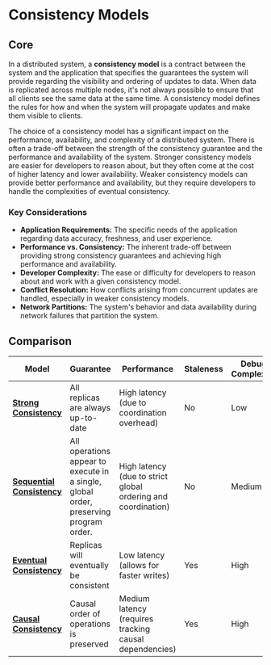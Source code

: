 # Consistency Models

## Core

In a distributed system, a **consistency model** is a contract between the system and the application that specifies the guarantees the system will provide regarding the visibility and ordering of updates to data. When data is replicated across multiple nodes, it's not always possible to ensure that all clients see the same data at the same time. A consistency model defines the rules for how and when the system will propagate updates and make them visible to clients.

The choice of a consistency model has a significant impact on the performance, availability, and complexity of a distributed system. There is often a trade-off between the strength of the consistency guarantee and the performance and availability of the system. Stronger consistency models are easier for developers to reason about, but they often come at the cost of higher latency and lower availability. Weaker consistency models can provide better performance and availability, but they require developers to handle the complexities of eventual consistency.

### Key Considerations

-   **Application Requirements:** The specific needs of the application regarding data accuracy, freshness, and user experience.
-   **Performance vs. Consistency:** The inherent trade-off between providing strong consistency guarantees and achieving high performance and availability.
-   **Developer Complexity:** The ease or difficulty for developers to reason about and work with a given consistency model.
-   **Conflict Resolution:** How conflicts arising from concurrent updates are handled, especially in weaker consistency models.
-   **Network Partitions:** The system's behavior and data availability during network failures that partition the system.

## Comparison

| Model | Guarantee | Performance | Staleness | Debug Complexity | Implementation Complexity | Use Case |
|---|---|---|---|---|---|---|
| **[Strong Consistency](./strong-consistency)** | All replicas are always up-to-date | High latency (due to coordination overhead) | No | Low | High | Financial systems, critical data |
| **[Sequential Consistency](./sequential-consistency)** | All operations appear to execute in a single, global order, preserving program order. | High latency (due to strict global ordering and coordination) | No | Medium | High | Distributed shared memory, critical sections |
| **[Eventual Consistency](./eventual-consistency)** | Replicas will eventually be consistent | Low latency (allows for faster writes) | Yes | High | Low | Social media, e-commerce |
| **[Causal Consistency](./causal-consistency)** | Causal order of operations is preserved | Medium latency (requires tracking causal dependencies) | Yes | High | Medium | Collaborative editing, chat |


